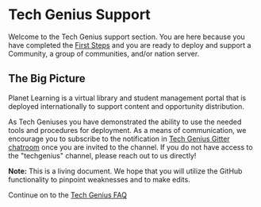 # Tech Genius Support

Welcome to the Tech Genius support section. You are here because you have completed the [First Steps](#!./pages/vi/vi-first-steps.md) and you are ready to deploy and support a Community, a group of communities, and/or nation server.

## The Big Picture

Planet Learning is a virtual library and student management portal that is deployed internationally to support content and opportunity distribution.

As Tech Geniuses you have demonstrated the ability to use the needed tools and procedures for deployment. As a means of communication, we encourage you to subscribe to the notification in [Tech Genius Gitter chatroom](https://gitter.im/open-learning-exchange/techgenius) once you are invited to the channel. If you do not have access to the "techgenius" channel, please reach out to us directly!

**Note:** This is a living document. We hope that you will utilize the GitHub functionality to pinpoint weaknesses and to make edits.

Continue on to the [Tech Genius FAQ](tg-faq.md)
